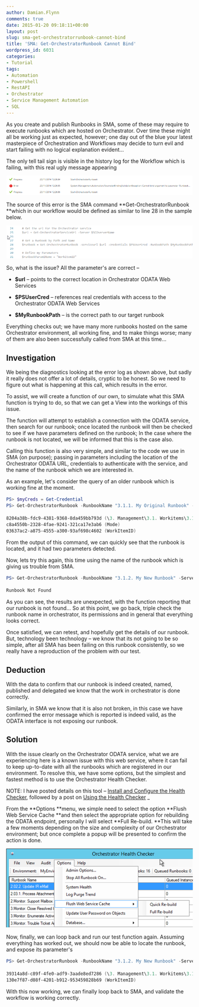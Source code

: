 ```yaml
---
author: Damian.Flynn
comments: true
date: 2015-01-20 09:18:11+00:00
layout: post
slug: sma-get-orchestratorrunbook-cannot-bind
title: 'SMA: Get-OrchestratorRunbook Cannot Bind'
wordpress_id: 6031
categories:
- Tutorial
tags:
- Automation
- Powershell
- RestAPI
- Orchestrator
- Service Management Automation
- SQL
---
```


As you create and publish Runbooks in SMA, some of these may require to execute runbooks which are hosted on Orchestrator. Over time these might all be working just as expected, however; one day out of the blue your latest masterpiece of Orchestration and Workflows may decide to turn evil and start failing with no logical explanation evident…

The only tell tail sign is visible in the history log for the Workflow which is failing, with this real ugly message appearing

![](/Media/2015/01/012015_0917_SMAGetOrche1.png)

The source of this error is the SMA command **Get-OrchestratorRunbook **which in our workflow would be defined as similar to line 28 in the sample below.

![](/Media/2015/01/012015_0917_SMAGetOrche2.png)

So, what is the issue? All the parameter's are correct –




  * **$url** – points to the correct location in Orchestrator ODATA Web Services


  * **$PSUserCred** – references real credentials with access to the Orchestrator ODATA Web Services


  * **$MyRunbookPath** – is the correct path to our target runbook


Everything checks out; we have many more runbooks hosted on the same Orchestrator environment, all working fine, and to make things worse; many of them are also been successfully called from SMA at this time…


## Investigation


We being the diagnostics looking at the error log as shown above, but sadly it really does not offer a lot of details, cryptic to be honest. So we need to figure out what is happening at this call, which results in the error.

To assist, we will create a function of our own, to simulate what this SMA function is trying to do, so that we can get a View into the workings of this issue.

The function will attempt to establish a connection with the ODATA service, then search for our runbook; once located the runbook will then be checked to see if we have parameters defined on the runbook; In the case where the runbook is not located, we will be informed that this is the case also.

Calling this function is also very simple, and similar to the code we use in SMA (on purpose); passing in parameters including the location of the Orchestrator ODATA URL, credentials to authenticate with the service, and the name of the runbook which we are interested in.

As an example, let's consider the query of an older runbook which is working fine at the moment.

```powershell
PS> $myCreds = Get-Credential
PS> Get-OrchestratorRunbook -RunbookName "3.1.1. My Original Runbook" -Server "api.orchestrator.diginerve.net" -Credentials $myCreds

8204a38b-fdc9-4381-9368-8da459bb793d (\3. Management\3.1. Workitems\3.1.1. My Original Runbook)
c8a4550b-2328-4fae-9241-321ca17e3ab6 (Mode)
03637ac2-a875-4555-a300-93af698c4602 (WorkItemID)
```

From the output of this command, we can quickly see that the runbook is located, and it had two parameters detected.

Now, lets try this again, this time using the name of the runbook which is giving us trouble from SMA.

```powershell    
PS> Get-OrchestratorRunbook -RunbookName "3.1.2. My New Runbook" -Server "api.orchestrator.diginerve.net" -Credentials $myCreds

Runbook Not Found
```


As you can see, the results are unexpected, with the function reporting that our runbook is not found… So at this point, we go back, triple check the runbook name in orchestrator, its permissions and in general that everything looks correct.

Once satisfied, we can retest, and hopefully get the details of our runbook. But, technology been technology – we know that its not going to be so simple, after all SMA has been failing on this runbook consistently, so we really have a reproduction of the problem with our test.


## Deduction


With the data to confirm that our runbook is indeed created, named, published and delegated we know that the work in orchestrator is done correctly.

Similarly, in SMA we know that it is also not broken, in this case we have confirmed the error message which is reported is indeed valid, as the ODATA interface is not exposing our runbook.


## Solution


With the issue clearly on the Orchestrator ODATA service, what we are experiencing here is a known issue with this web service, where it can fail to keep up-to-date with all the runbooks which are registered in our environment. To resolve this, we have some options, but the simplest and fastest method is to use the Orchestrator Health Checker.

NOTE: I have posted details on this tool – [Install and Configure the Health Checker](http://www.petri.com/monitor-system-center-2012-orchestrator-health-checker.htm), followed by a post on [Using the Health Checker](http://www.petri.com/use-orchestrator-health-checker-troubleshoot-runbooks.htm)
_

From the **Options **menu, we simple need to select the option **Flush Web Service Cache **and then select the appropriate option for rebuilding the ODATA endpoint, personally I will select **Full Re-build. **This will take a few moments depending on the size and complexity of our Orchestrator environment; but once complete a popup will be presented to confirm the action is done.

![](/Media/2015/01/012015_0917_SMAGetOrche3.png)

Now, finally, we can loop back and run our test function again. Assuming everything has worked out, we should now be able to locate the runbook, and expose its parameter's

```powershell    
PS> Get-OrchestratorRunbook -RunbookName "3.1.2. My New Runbook" -Server "api.orchestrator.diginerve.net" -Credentials $myCreds

39314a8d-c89f-4fe0-adf9-3aade8ed7286 (\3. Management\3.1. Workitems\3.1.1. My New Runbook)
130e7f87-d08f-4201-b912-953459828b69 (WorkItemID)
```    


With this now working, we can finally loop back to SMA, and validate the workflow is working correctly.
